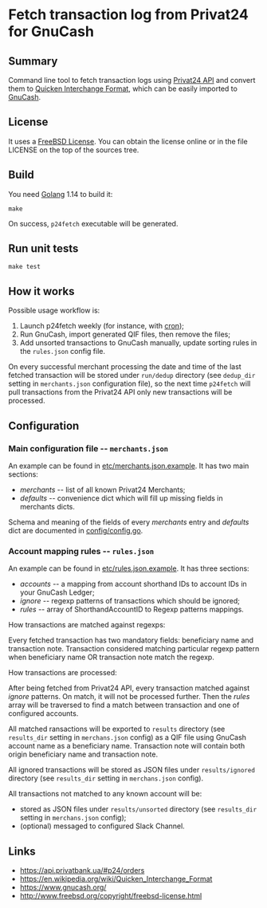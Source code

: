# Fetch transaction log from Privat24 for GnuCash

## Summary

Command line tool to fetch transaction logs using
[Privat24 API](https://api.privatbank.ua/#p24/orders) and
convert them to
[Quicken Interchange Format](https://en.wikipedia.org/wiki/Quicken_Interchange_Format),
which can be easily imported to [GnuCash](https://www.gnucash.org/).

## License

It uses a [FreeBSD License](http://www.freebsd.org/copyright/freebsd-license.html).
You can obtain the license online or in the file LICENSE on
the top of the sources tree.

## Build

You need [Golang](https://golang.org/) 1.14 to build it:

```
make
```

On success, `p24fetch` executable will be generated.

## Run unit tests

```
make test
```

## How it works

Possible usage workflow is:

1. Launch p24fetch weekly (for instance, with [cron](https://en.wikipedia.org/wiki/Cron));
2. Run GnuCash, import generated QIF files, then remove the files;
3. Add unsorted transactions to GnuCash manually,
 update sorting rules in the `rules.json` config file.

On every successful merchant processing the date and time of the last
fetched transaction will be stored under `run/dedup` directory (see
`dedup_dir` setting in `merchants.json` configuration file), so
the next time `p24fetch` will pull transactions from the Privat24 API
only new transactions will be processed.

## Configuration

### Main configuration file -- `merchants.json`

An example can be found in [etc/merchants.json.example](etc/merchants.json.example).
It has two main sections:

* _merchants_ -- list of all known Privat24 Merchants;
* _defaults_ -- convenience dict which will fill up missing
 fields in merchants dicts.

Schema and meaning of the fields of every _merchants_ entry and
_defaults_ dict are documented in
[config/config.go](config/config.go).

### Account mapping rules -- `rules.json`

An example can be found in [etc/rules.json.example](etc/rules.json.example).
It has three sections:

* _accounts_ -- a mapping from account shorthand IDs to account IDs in
 your GnuCash Ledger;
* _ignore_ -- regexp patterns of transactions which should be ignored;
* _rules_ -- array of ShorthandAccountID to Regexp patterns mappings.

How transactions are matched against regexps:

Every fetched transaction has two mandatory fields: beneficiary name and
transaction note. Transaction considered matching particular regexp pattern
when beneficiary name OR transaction note match the regexp.

How transactions are processed:

After being fetched from Privat24 API, every transaction matched against
_ignore_ patterns. On match, it will not be processed further. Then the
_rules_ array will be traversed to find a match between transaction and
one of configured accounts.

All matched ransactions will be exported to `results` directory (see
`results_dir` setting in `merchans.json` config) as a QIF file using
GnuCash account name as a beneficiary name. Transaction note will contain
both origin beneficiary name and transaction note.

All ignored transactions will be stored as JSON files under `results/ignored`
directory (see `results_dir` setting in `merchans.json` config).

All transactions not matched to any known account will be:

* stored as JSON files under `results/unsorted` directory (see
 `results_dir` setting in `merchans.json` config);
* (optional) messaged to configured Slack Channel.

## Links

* https://api.privatbank.ua/#p24/orders
* https://en.wikipedia.org/wiki/Quicken_Interchange_Format
* https://www.gnucash.org/
* http://www.freebsd.org/copyright/freebsd-license.html

